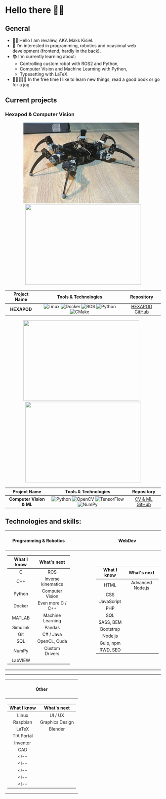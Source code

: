# Hello there 👋🏻

## General 

- 👋🏻 Hello I am revalew, AKA Maks Kisiel.
- 👀 I’m interested in programming, robotics and ocasional web development (frontend, hardly in the back).
- 📚 I'm currently learning about:
  - Controlling custom robot with ROS2 and Python,
  - Computer Vision and Machine Learning with Python,
  - Typesetting with LaTeX.
- 👨🏻‍💻🕺🏻 In the free time I like to learn new things, read a good book or go for a jog.

## Current projects

### Hexapod & Computer Vision
<p align='center'>
<img src="./hexapod_1.png" width="375" height="260" />
<span>&ensp;</span>
<img src="./hexapod_pushups.gif" width="375" height="260" />
</p>
<div align="center">

| Project Name | Tools & Technologies | Repository |
| :-: | :-: | :-: |
| **HEXAPOD** |![Linux](https://img.shields.io/badge/Linux-FCC624?style=for-the-badge&logo=linux&logoColor=black) ![Docker](https://img.shields.io/badge/Docker-2CA5E0?style=for-the-badge&logo=docker&logoColor=white) ![ROS](https://img.shields.io/badge/ros-%230A0FF9.svg?style=for-the-badge&logo=ros&logoColor=white) ![Python](https://img.shields.io/badge/python-3670A0?style=for-the-badge&logo=python&logoColor=ffdd54) ![CMake](https://img.shields.io/badge/CMake-064F8C?style=for-the-badge&logo=cmake&logoColor=white)| [HEXAPOD GitHub](https://github.com/revalew/HEXAPOD) |

</div>
<!-- <p align='center'>
<img src="./hexapod_first_standup.gif" width="375" height="260" />
</p> -->
<p align='center'>
<img src="./tracking.gif" width="375" height="260" />
<span>&ensp;</span>
<img src="./fingerCount.gif" width="375" height="260" />
</p>
<div align="center">

| Project Name | Tools & Technologies | Repository |
| :-: | :-: | :-: |
| **Computer Vision & ML** |![Python](https://img.shields.io/badge/python-3670A0?style=for-the-badge&logo=python&logoColor=ffdd54) ![OpenCV](https://img.shields.io/badge/opencv-%23white.svg?style=for-the-badge&logo=opencv&logoColor=white) ![TensorFlow](https://img.shields.io/badge/TensorFlow-%23FF6F00.svg?style=for-the-badge&logo=TensorFlow&logoColor=white) ![NumPy](https://img.shields.io/badge/numpy-%23013243.svg?style=for-the-badge&logo=numpy&logoColor=white)| [CV & ML GitHub](https://github.com/revalew/OpenCV_DeepLearning) |

</div>

## Technologies and skills:

<table align="center">
<thead><th>

#### Programming & Robotics

</th><th>&emsp;&emsp;&emsp;&emsp;</th><th>

#### WebDev

</th></thead>
<tbody>
<tr><td>
<div align="center">

| **What I know** | **What's next** |
|:-:|:-:|
| C         |ROS|
| C++       |Inverse kinematics|
| Python    |Computer Vision|
| Docker    |Even more C / C++|
| MATLAB    |Machine Learning|
| Simulink  |Pandas|
| Git       |C# / Java|
| SQL       |OpenCL, Cuda|
| NumPy     |Custom Drivers|
| LabVIEW   ||

</div>
</td><td></td><td>
<div align="center">

| **What I know** | **What's next** |
|:-:|:-:|
| HTML      |Advanced Node.js|
| CSS       ||
| JavaScript||
| PHP       ||
| SQL       ||
| SASS, BEM ||
| Bootstrap ||
| Node.js   ||
| Gulp, npm ||
| RWD, SEO  ||

</div>
</td></tr>
</tbody>
</table>

---
<p align='center'>
<table align="center">
<thead><th>

#### Other

</th></thead>
<tbody>
<tr><td>
<div align="center">

| **What I know** | **What's next** |
|:-:|:-:|
| Linux     | UI / UX |
| Raspbian  | Graphics Design |
| LaTeX     | Blender |
| TIA Portal||
| Inventor  ||
| CAD       ||
<!-- ||| -->
<!-- ||| -->
<!-- ||| -->
<!-- ||| -->
<!-- ||| -->

</div>
</td>
</tbody>
</table>
</p>
